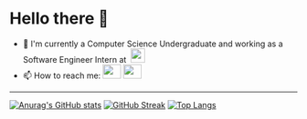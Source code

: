# Hello there 👋

- 🔭 I'm currently a Computer Science Undergraduate and working as a Software Engineer Intern at &nbsp;<a href="https://entgra.io/" target="_blank"><img height="25" src="https://entgra.io/wp-content/uploads/2021/11/logo-150x43.png"></a>
- 📫 How to reach me: <a href="https://www.linkedin.com/in/navodzoysa/" target="_blank"><img height="25" width="32" src="https://cdn.jsdelivr.net/npm/simple-icons@v5/icons/linkedin.svg" /></a> <a href="mailto:navod.contact@gmail.com" target="_blank"><img height="25" width="32" src="https://cdn.jsdelivr.net/npm/simple-icons@v5/icons/gmail.svg" /></a>

---
[![Anurag's GitHub stats](https://github-readme-stats.vercel.app/api?username=navodzoysa&count_private=true&show_icons=true&theme=synthwave)](https://github.com/anuraghazra/github-readme-stats)
[![GitHub Streak](https://github-readme-streak-stats.herokuapp.com/?user=navodzoysa&theme=synthwave)](https://git.io/streak-stats)
[![Top Langs](https://github-readme-stats.vercel.app/api/top-langs/?username=navodzoysa&langs_count=10&layout=compact)](https://github.com/anuraghazra/github-readme-stats)
